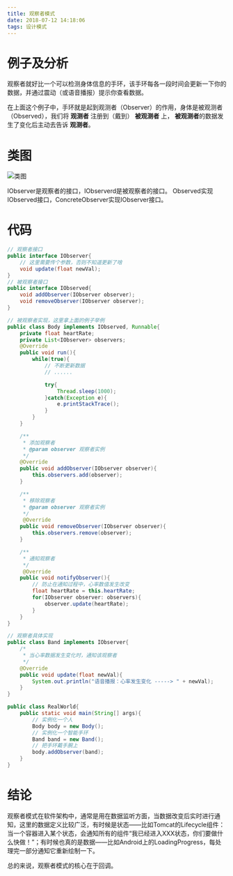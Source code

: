```yaml
---
title: 观察者模式
date: 2018-07-12 14:18:06
tags: 设计模式
---
```


# 例子及分析
观察者就好比一个可以检测身体信息的手环，该手环每各一段时间会更新一下你的数据，并通过震动（或语音播报）提示你查看数据。

在上面这个例子中，手环就是起到观测者（Observer）的作用，身体是被观测者（Observed），我们将 **观测者** 注册到（戴到） **被观测者** 上， **被观测者**的数据发生了变化后主动去告诉 **观测者**。

# 类图
![类图](https://blog-1252749790.file.myqcloud.com/DesignPattern/Pattern_Observer.png)

IObserver是观察者的接口，IObserverd是被观察者的接口。
Observed实现IObserved接口，ConcreteObserver实现IObserver接口。

# 代码
```java
// 观察者接口
public interface IObserver{
    // 这里需要传个参数，否则不知道更新了啥
    void update(float newVal);
}
// 被观察者接口
public interface IObserved{
    void addObserver(IObserver observer);
    void removeObserver(IObserver observer);
}
```

```java
// 被观察者实现，这里拿上面的例子举例
public class Body implements IObserved, Runnable{
    private float heartRate;
    private List<IObserver> observers;
    @Override
    public void run(){
        while(true){
            // 不断更新数据
            // ......

            try{
                Thread.sleep(1000);
            }catch(Exception e){
                e.printStackTrace();
            }
        }
    }

    /**
     * 添加观察者
     * @param observer 观察者实例
     */
    @Override
    public void addObserver(IObserver observer){
        this.observers.add(observer);
    }

    /**
     * 移除观察者
     * @param observer 观察者实例
     */
     @Override
    public void removeObserver(IObserver observer){
        this.observers.remove(observer);
    }

    /**
     * 通知观察者
     */
     @Override
    public void notifyObserver(){
        // 防止在通知过程中，心率数值发生改变
        float heartRate = this.heartRate;
        for(IObserver observer: observers){
            observer.update(heartRate);
        }
    }
}

```

```java
// 观察者具体实现
public class Band implements IObserver{
    /*
     * 当心率数据发生变化时，通知该观察者
     */
    @Override
    public void update(float newVal){
        System.out.println("语音播报：心率发生变化 -----> " + newVal);
    }
}
```

```java
public class RealWorld{
    public static void main(String[] args){
        // 实例化一个人
        Body body = new Body();
        // 实例化一个智能手环
        Band band = new Band();
        // 把手环戴手腕上
        body.addObserver(band);
    }
}
```

# 结论
观察者模式在软件架构中，通常是用在数据监听方面，当数据改变后实时进行通知，这里的数据定义比较广泛，有时候是状态——比如Tomcat的Lifecycle组件：当一个容器进入某个状态，会通知所有的组件“我已经进入XXX状态，你们要做什么快做！”；有时候也真的是数据——比如Android上的LoadingProgress，每处理完一部分通知它重新绘制一下。

总的来说，观察者模式的核心在于回调。